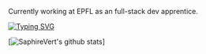 Currently working at EPFL as an full-stack dev apprentice.

<!--
**SaphireVert/saphirevert** is a ✨ _special_ ✨ repository because its `README.md` (this file) appears on your GitHub profile.

Here are some ideas to get you started:

- 🔭 I’m currently working on ...
- 🌱 I’m currently learning ...
- 👯 I’m looking to collaborate on ...
- 🤔 I’m looking for help with ...
- 💬 Ask me about ...
- 📫 How to reach me: ...
- 😄 Pronouns: ...
- ⚡ Fun fact: ...
-->

[![Typing SVG](https://readme-typing-svg.herokuapp.com/?lines=Hello+everyone.+Welcome+to+my+github+page)](https://git.io/typing-svg)

[![SaphireVert's github stats](https://github-readme-stats.vercel.app/api?username=saphirevert)]
          <!--START_SECTION:waka-->

<!--END_SECTION:waka-->

